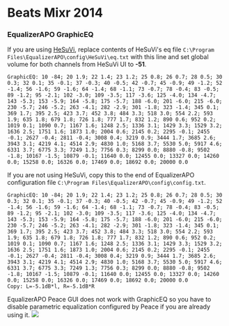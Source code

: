 # Beats Mixr 2014
### EqualizerAPO GraphicEQ
If you are using [HeSuVi](https://sourceforge.net/projects/hesuvi/), replace contents of HeSuVi's eq file `C:\Program Files\EqualizerAPO\config\HeSuVi\eq.txt` with this line and set global volume for both channels from HeSuVi UI to **-51**.
```
GraphicEQ: 10 -84; 20 1.9; 22 1.4; 23 1.2; 25 0.8; 26 0.7; 28 0.5; 30 0.3; 32 0.1; 35 -0.1; 37 -0.3; 40 -0.5; 42 -0.7; 45 -0.9; 49 -1.2; 52 -1.4; 56 -1.6; 59 -1.6; 64 -1.4; 68 -1.1; 73 -0.7; 78 -0.4; 83 -0.5; 89 -1.2; 95 -2.1; 102 -3.0; 109 -3.5; 117 -3.6; 125 -4.0; 134 -4.7; 143 -5.3; 153 -5.9; 164 -5.8; 175 -5.7; 188 -6.0; 201 -6.0; 215 -6.0; 230 -5.7; 246 -5.2; 263 -4.1; 282 -2.9; 301 -1.8; 323 -1.4; 345 0.1; 369 1.7; 395 2.5; 423 3.7; 452 3.8; 484 3.3; 518 3.0; 554 2.2; 593 1.9; 635 1.8; 679 1.8; 726 1.8; 777 1.7; 832 1.2; 890 0.6; 952 0.2; 1019 0.1; 1090 0.7; 1167 1.6; 1248 2.5; 1336 3.1; 1429 3.3; 1529 3.2; 1636 2.5; 1751 1.6; 1873 1.0; 2004 0.6; 2145 0.2; 2295 -0.1; 2455 -0.1; 2627 -0.4; 2811 -0.4; 3008 0.4; 3219 0.9; 3444 1.7; 3685 2.6; 3943 3.1; 4219 4.1; 4514 2.9; 4830 1.0; 5168 3.7; 5530 5.0; 5917 4.6; 6331 3.7; 6775 3.3; 7249 1.3; 7756 0.3; 8299 0.0; 8880 -0.8; 9502 -1.8; 10167 -1.5; 10879 -0.1; 11640 0.0; 12455 0.0; 13327 0.0; 14260 0.0; 15258 0.0; 16326 0.0; 17469 0.0; 18692 0.0; 20000 0.0
```
If you are not using HeSuVi, copy this to the end of EqualizerAPO configuration file `C:\Program Files\EqualizerAPO\config\config.txt`.
```
GraphicEQ: 10 -84; 20 1.9; 22 1.4; 23 1.2; 25 0.8; 26 0.7; 28 0.5; 30 0.3; 32 0.1; 35 -0.1; 37 -0.3; 40 -0.5; 42 -0.7; 45 -0.9; 49 -1.2; 52 -1.4; 56 -1.6; 59 -1.6; 64 -1.4; 68 -1.1; 73 -0.7; 78 -0.4; 83 -0.5; 89 -1.2; 95 -2.1; 102 -3.0; 109 -3.5; 117 -3.6; 125 -4.0; 134 -4.7; 143 -5.3; 153 -5.9; 164 -5.8; 175 -5.7; 188 -6.0; 201 -6.0; 215 -6.0; 230 -5.7; 246 -5.2; 263 -4.1; 282 -2.9; 301 -1.8; 323 -1.4; 345 0.1; 369 1.7; 395 2.5; 423 3.7; 452 3.8; 484 3.3; 518 3.0; 554 2.2; 593 1.9; 635 1.8; 679 1.8; 726 1.8; 777 1.7; 832 1.2; 890 0.6; 952 0.2; 1019 0.1; 1090 0.7; 1167 1.6; 1248 2.5; 1336 3.1; 1429 3.3; 1529 3.2; 1636 2.5; 1751 1.6; 1873 1.0; 2004 0.6; 2145 0.2; 2295 -0.1; 2455 -0.1; 2627 -0.4; 2811 -0.4; 3008 0.4; 3219 0.9; 3444 1.7; 3685 2.6; 3943 3.1; 4219 4.1; 4514 2.9; 4830 1.0; 5168 3.7; 5530 5.0; 5917 4.6; 6331 3.7; 6775 3.3; 7249 1.3; 7756 0.3; 8299 0.0; 8880 -0.8; 9502 -1.8; 10167 -1.5; 10879 -0.1; 11640 0.0; 12455 0.0; 13327 0.0; 14260 0.0; 15258 0.0; 16326 0.0; 17469 0.0; 18692 0.0; 20000 0.0
Copy: L=-5.1dB*l, R=-5.1dB*R
```
EqualizerAPO Peace GUI does not work with GraphicEQ so you have to disable parametric equalization configured by Peace if you are already using it.
![](https://raw.githubusercontent.com/jaakkopasanen/AutoEq/master/results/Sonoma%20Model%20One/innerfidelity/onear/Beats%20Mixr%202014/Beats%20Mixr%202014.png)
